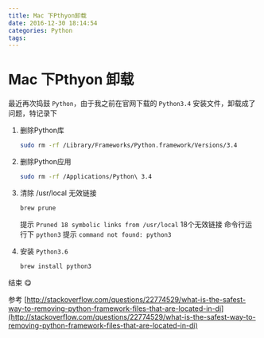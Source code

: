 ```yaml
---
title: Mac 下Pthyon卸载
date: 2016-12-30 18:14:54
categories: Python
tags: 
---
```

# Mac 下Pthyon 卸载

最近再次捣鼓 `Python`，由于我之前在官网下载的 `Python3.4` 安装文件，卸载成了问题，特记录下

1. 删除Python库

	```bash
	sudo rm -rf /Library/Frameworks/Python.framework/Versions/3.4
	```
2. 删除Python应用
	
	```bash
	sudo rm -rf /Applications/Python\ 3.4
	```
3. 清除 /usr/local 无效链接
	
	```bash
	brew prune
	```
	提示 `Pruned 18 symbolic links from /usr/local` 18个无效链接
	命令行运行下 `python3` 
	提示 `command not found: python3`
4. 安装 `Python3.6`
	
	```bash
	brew install python3
	```
结束 😋

参考 [http://stackoverflow.com/questions/22774529/what-is-the-safest-way-to-removing-python-framework-files-that-are-located-in-di](http://stackoverflow.com/questions/22774529/what-is-the-safest-way-to-removing-python-framework-files-that-are-located-in-di)


